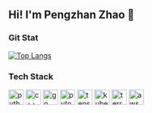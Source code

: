 ## Hi! I'm Pengzhan Zhao 👋

### Git Stat

[![Top Langs](https://github-readme-stats.vercel.app/api/top-langs/?username=borontion&layout=compact)](https://github.com/anuraghazra/github-readme-stats)

### Tech Stack

<div style="display: inline_block">
  <img align="center" height="30" alt="python" src="https://www.svgrepo.com/download/452091/python.svg">
  <img align="center" height="30" alt="c++" src="https://www.svgrepo.com/download/373528/cpp3.svg">
  <img align="center" height="30" alt="go" src="https://www.svgrepo.com/download/349380/go.svg">
  <img align="center" height="30" alt="pytorch" src="https://avatars.githubusercontent.com/u/21003710?s=200&v=4">
  <img align="center" height="30" alt="tensorflow" src="https://avatars.githubusercontent.com/u/15658638?s=200&v=4">
  <img align="center" height="30" alt="kubernetes" src="https://www.svgrepo.com/download/376331/kubernetes.svg">
  <img align="center" height="30" alt="terraform" src="https://www.svgrepo.com/download/448253/terraform.svg">
  <img align="center" height="30" alt="aws" src="https://www.svgrepo.com/download/448266/aws.svg">
</div>
